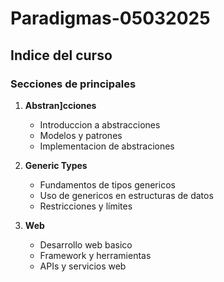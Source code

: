 # Paradigmas-05032025

## Indice del curso

### Secciones de principales

1. **Abstran]cciones**
	- Introduccion a abstracciones
	- Modelos y patrones
	- Implementacion de abstraciones

2. **Generic Types**
	- Fundamentos de tipos genericos
	- Uso de genericos en estructuras de datos
	- Restricciones y límites

3. **Web**
	- Desarrollo web basico
	- Framework y herramientas
	- APIs y servicios web

